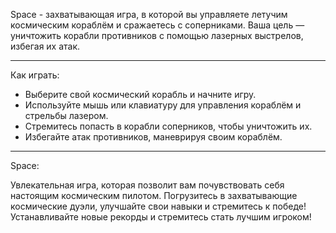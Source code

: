 Space - захватывающая игра, в которой вы управляете летучим космическим кораблём и сражаетесь с соперниками. 
Ваша цель — уничтожить корабли противников с помощью лазерных выстрелов, избегая их атак.
_____________________________________________________________________________________________________________
Как играть:

- Выберите свой космический корабль и начните игру.
- Используйте мышь или клавиатуру для управления кораблём и стрельбы лазером.
- Стремитесь попасть в корабли соперников, чтобы уничтожить их.
- Избегайте атак противников, маневрируя своим кораблём.
_____________________________________________________________________________________________________________
Space:

Увлекательная игра, которая позволит вам почувствовать себя настоящим космическим пилотом. 
Погрузитесь в захватывающие космические дуэли, улучшайте свои навыки и стремитесь к победе!
Устанавливайте новые рекорды и стремитесь стать лучшим игроком!

